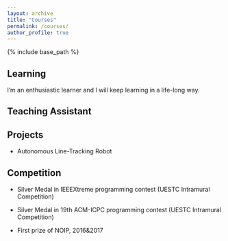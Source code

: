 ```yaml
---
layout: archive
title: "Courses"
permalink: /courses/
author_profile: true
---
```


{% include base_path %}

## Learning

I’m an enthusiastic learner and I will keep learning in a life-long way. 


## Teaching Assistant


## Projects

* Autonomous Line-Tracking Robot
<!-- - Developed an autonomous robot using OpenMV for line-tracking and STM32 as the main controller. 
- Implemented ultrasonic sensors for real-time obstacle detection and navigation adjustment. 
- Integrated HC-12 module for remote data transmission and control capabilities. -->


## Competition

* Silver Medal in IEEEXtreme programming contest (UESTC Intramural Competition)

* Silver Medal in 19th ACM-ICPC programming contest (UESTC Intramural Competition)

* First prize of NOIP, 2016&2017